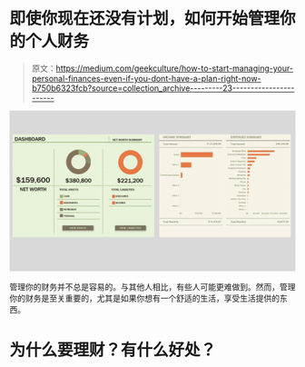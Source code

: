 # 即使你现在还没有计划，如何开始管理你的个人财务

> 原文：<https://medium.com/geekculture/how-to-start-managing-your-personal-finances-even-if-you-dont-have-a-plan-right-now-b750b6323fcb?source=collection_archive---------23----------------------->

![](img/b3ceb162d595af778a1bf58f25feb59e.png)

管理你的财务并不总是容易的。与其他人相比，有些人可能更难做到。然而，管理你的财务是至关重要的，尤其是如果你想有一个舒适的生活，享受生活提供的东西。

# 为什么要理财？有什么好处？